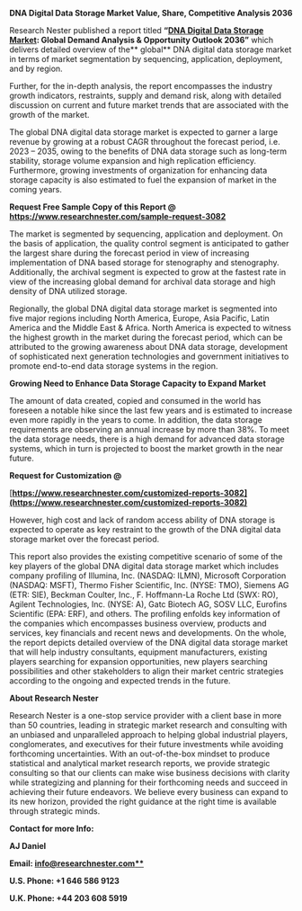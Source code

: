 ﻿**DNA Digital Data Storage Market Value, Share, Competitive Analysis 2036**

Research Nester published a report titled **“[DNA Digital Data Storage Market](https://www.researchnester.com/reports/dna-digital-data-storage-market/3082): Global Demand Analysis & Opportunity Outlook 2036”** which delivers detailed overview of the** global** DNA digital data storage market in terms of market segmentation by sequencing, application, deployment, and by region.

Further, for the in-depth analysis, the report encompasses the industry growth indicators, restraints, supply and demand risk, along with detailed discussion on current and future market trends that are associated with the growth of the market.

The global DNA digital data storage market is expected to garner a large revenue by growing at a robust CAGR throughout the forecast period, i.e. 2023 – 2035, owing to the benefits of DNA data storage such as long-term stability, storage volume expansion and high replication efficiency. Furthermore, growing investments of organization for enhancing data storage capacity is also estimated to fuel the expansion of market in the coming years.

<a name="_hlk168911023"></a><a name="_hlk168911453"></a>**Request Free Sample Copy of this Report @ <https://www.researchnester.com/sample-request-3082>** 

The market is segmented by sequencing, application and deployment. On the basis of application, the quality control segment is anticipated to gather the largest share during the forecast period in view of increasing implementation of DNA based storage for stenography and stenography. Additionally, the archival segment is expected to grow at the fastest rate in view of the increasing global demand for archival data storage and high density of DNA utilized storage. 

Regionally, the global DNA digital data storage market is segmented into five major regions including North America, Europe, Asia Pacific, Latin America and the Middle East & Africa. North America is expected to witness the highest growth in the market during the forecast period, which can be attributed to the growing awareness about DNA data storage, development of sophisticated next generation technologies and government initiatives to promote end-to-end data storage systems in the region.

**Growing Need to Enhance Data Storage Capacity to Expand Market**

The amount of data created, copied and consumed in the world has foreseen a notable hike since the last few years and is estimated to increase even more rapidly in the years to come. In addition, the data storage requirements are observing an annual increase by more than 38%. To meet the data storage needs, there is a high demand for advanced data storage systems, which in turn is projected to boost the market growth in the near future. 

**Request for Customization @**

[**https://www.researchnester.com/customized-reports-3082](https://www.researchnester.com/customized-reports-3082)** 

However, high cost and lack of random access ability of DNA storage is expected to operate as key restraint to the growth of the DNA digital data storage market over the forecast period. 

This report also provides the existing competitive scenario of some of the key players of the global DNA digital data storage market which includes company profiling of Illumina, Inc. (NASDAQ: ILMN), Microsoft Corporation (NASDAQ: MSFT), Thermo Fisher Scientific, Inc. (NYSE: TMO), Siemens AG (ETR: SIE), Beckman Coulter, Inc., F. Hoffmann-La Roche Ltd (SWX: RO), Agilent Technologies, Inc. (NYSE: A), Gatc Biotech AG, SOSV LLC, Eurofins Scientific (EPA: ERF), and others. The profiling enfolds key information of the companies which encompasses business overview, products and services, key financials and recent news and developments. On the whole, the report depicts detailed overview of the DNA digital data storage market that will help industry consultants, equipment manufacturers, existing players searching for expansion opportunities, new players searching possibilities and other stakeholders to align their market centric strategies according to the ongoing and expected trends in the future.      

<a name="_hlk168910495"></a>**About Research Nester**

Research Nester is a one-stop service provider with a client base in more than 50 countries, leading in strategic market research and consulting with an unbiased and unparalleled approach to helping global industrial players, conglomerates, and executives for their future investments while avoiding forthcoming uncertainties. With an out-of-the-box mindset to produce statistical and analytical market research reports, we provide strategic consulting so that our clients can make wise business decisions with clarity while strategizing and planning for their forthcoming needs and succeed in achieving their future endeavors. We believe every business can expand to its new horizon, provided the right guidance at the right time is available through strategic minds.

**Contact for more Info:**

**AJ Daniel**

**Email: [info@researchnester.com**](mailto:info@researchnester.com)**

**U.S. Phone: +1 646 586 9123** 

**U.K. Phone: +44 203 608 5919** 
